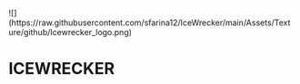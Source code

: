 <p alignb='center'>![](https://raw.githubusercontent.com/sfarina12/IceWrecker/main/Assets/Texture/github/Icewrecker_logo.png)<p>
<h1>ICEWRECKER</h1>
